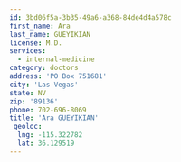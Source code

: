 ```yaml
---
id: 3bd06f5a-3b35-49a6-a368-84de4d4a578c
first_name: Ara
last_name: GUEYIKIAN
license: M.D.
services:
  - internal-medicine
category: doctors
address: 'PO Box 751681'
city: 'Las Vegas'
state: NV
zip: '89136'
phone: 702-696-8069
title: 'Ara GUEYIKIAN'
_geoloc:
  lng: -115.322782
  lat: 36.129519
---
```

